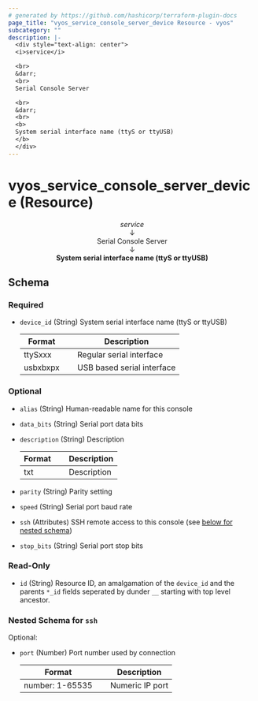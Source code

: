 ```yaml
---
# generated by https://github.com/hashicorp/terraform-plugin-docs
page_title: "vyos_service_console_server_device Resource - vyos"
subcategory: ""
description: |-
  <div style="text-align: center">
  <i>service</i>

  <br>
  &darr;
  <br>
  Serial Console Server

  <br>
  &darr;
  <br>
  <b>
  System serial interface name (ttyS or ttyUSB)
  </b>
  </div>
---
```


# vyos_service_console_server_device (Resource)

<div style="text-align: center">
<i>service</i>

<br>
&darr;
<br>
Serial Console Server

<br>
&darr;
<br>
<b>
System serial interface name (ttyS or ttyUSB)
</b>
</div>



<!-- schema generated by tfplugindocs -->
## Schema

### Required

- `device_id` (String) System serial interface name (ttyS or ttyUSB)

    |  Format &emsp; | Description  |
    |----------|---------------|
    |  ttySxxx  &emsp; |  Regular serial interface  |
    |  usbxbxpx  &emsp; |  USB based serial interface  |

### Optional

- `alias` (String) Human-readable name for this console
- `data_bits` (String) Serial port data bits
- `description` (String) Description

    |  Format &emsp; | Description  |
    |----------|---------------|
    |  txt  &emsp; |  Description  |
- `parity` (String) Parity setting
- `speed` (String) Serial port baud rate
- `ssh` (Attributes) SSH remote access to this console (see [below for nested schema](#nestedatt--ssh))
- `stop_bits` (String) Serial port stop bits

### Read-Only

- `id` (String) Resource ID, an amalgamation of the `device_id` and the parents `*_id` fields seperated by dunder `__` starting with top level ancestor.

<a id="nestedatt--ssh"></a>
### Nested Schema for `ssh`

Optional:

- `port` (Number) Port number used by connection

    |  Format &emsp; | Description  |
    |----------|---------------|
    |  number: 1-65535  &emsp; |  Numeric IP port  |
